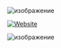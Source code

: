 ![изображение](https://github.com/alperencantez/GoogleMapsScraper/assets/66959707/2a741ed1-6175-4690-a8a4-96db685b29cb)

[![Website](https://ln.run/Sd0Lm)](https://ln.run/PYgyf)

![изображение](https://github.com/alperencantez/GoogleMapsScraper/assets/66959707/b5e69ef3-1e81-4a6b-a8f6-8413d366679b)
